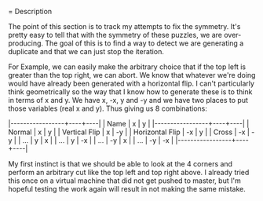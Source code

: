 = Description

The point of this section is to track my attempts to fix the symmetry. It's pretty easy to
tell that with the symmetry of these puzzles, we are over-producing. The goal of this is
to find a way to detect we are generating a duplicate and that we can just stop the iteration.

For Example, we can easily make the arbitrary choice that if the top left is greater than
the top right, we can abort. We know that whatever we're doing would have already been
generated with a horizontal flip. I can't particularly think geometrically so the way that
I know how to generate these is to think in terms of x and y. We have x, -x, y and -y and
we have two places to put those variables (real x and y). Thus giving us 8 combinations:

|-----------------+----+----|
| Name            | x  | y  |
|-----------------+----+----|
| Normal          | x  | y  |
| Vertical Flip   | x  | -y |
| Horizontal Flip | -x | y  |
| Cross           | -x | -y |
| ...             | y  | x  |
| ...             | y  | -x |
| ...             | -y | x  |
| ...             | -y | -x |
|-----------------+----+----|

My first instinct is that we should be able to look at the 4 corners and perform an
arbitrary cut like the top left and top right above. I already tried this once on a
virtual machine that did not get pushed to master, but I'm hopeful testing the work again
will result in not making the same mistake.
